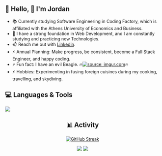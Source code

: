 ## 💫 Hello, 👋  I'm Jordan 
  
- 📚 Currently studying Software Engineering in Coding Factory, which is affiliated with the Athens University of Economics and Business.
- 🌱 I have a strong foundation in Web Development, and I am constantly studying and practicing new Technologies. 
- 📫 Reach me out with [Linkedin](https://www.linkedin.com/in/ipapaditsas/).
- ⚡ Annual Planning: Make progress, be consistent, become a Full Stack Engineer, and happy coding.
- ⚡ Fun fact: I have an evil Beagle. 🔥<a href="https://imgur.com/MCw5bTS"><img src="https://i.imgur.com/MCw5bTS.png" title="source: imgur.com" /></a>🔥
- ⚡ Hobbies: Experimenting in fusing foreign cuisines during my cooking, travelling, and skydiving.   


<div align="left">  
  

## 💻 Languages & Tools 

<a href="https://skillicons.dev">
    <img src="https://skillicons.dev/icons?i=html,css,js,nodejs,java,bootstrap,mongo,mysql,git,visualstudio,vscode,idea,linux" />
</a>

</div>

<div align="center">  

## 📊 Activity
  
[![GitHub Streak](https://streak-stats.demolab.com/?user=jordanpapaditsas&theme=tokyonight)](https://git.io/streak-stats)
  
![](http://github-profile-summary-cards.vercel.app/api/cards/stats?username=jordanpapaditsas&theme=blueberry) ![](http://github-profile-summary-cards.vercel.app/api/cards/most-commit-language?username=jordanpapaditsas&theme=blueberry)  

</div>
  


